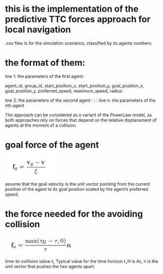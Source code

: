 # this is the implementation of the predictive TTC forces approach for local navigation

.csv files is for the simulation scenarios, classified by its agents numbers

# the format of them:

line 1: the parameters of the first agent:

agent_id, group_id, start_position_x, start_position_y, goal_position_x, goal_position_y, preferred_speed, maximum_speed, radius

line 2: the parameters of the second agent
: : :
line n: the parameters of the nth agent

The approach can be considered as a variant of the PowerLaw model, as both approaches rely on forces that depend on the relative displacement of agents at the moment of a collision.

# goal force of the agent

![image1](https://github.com/SidSong01/Motion-Planning/blob/master/Local%20Navigation%20with%20TTC%20Forces/goal_force.png)

assume that the goal velocity is the unit vector pointing from the current position of the agent to its goal position scaled by the agent’s preferred speed.

# the force needed for the avoiding collision

![image2](https://github.com/SidSong01/Motion-Planning/blob/master/Local%20Navigation%20with%20TTC%20Forces/repulsive_force.png)

time-to-collision value-t, Typical value for the time horizon t_H is 4s, n is the unit vector that pushes the two agents apart.
